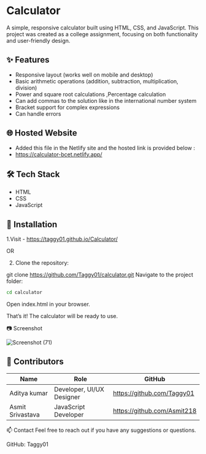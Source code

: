 # Calculator

A simple, responsive calculator built using HTML, CSS, and JavaScript. This project was created as a college assignment, focusing on both functionality and user-friendly design.

## ✨ Features

- Responsive layout (works well on mobile and desktop)
- Basic arithmetic operations (addition, subtraction, multiplication, division)
- Power and square root calculations ,Percentage calculation
- Can add commas to the solution like in the international number system 
- Bracket support for complex expressions
- Can handle errors

## 🌐 Hosted Website

- Added this file in the Netlify site and the hosted link is provided below :
- https://calculator-bcet.netlify.app/

## 🛠️ Tech Stack

- HTML
- CSS
- JavaScript

## 🚀 Installation

 1.Visit - https://taggy01.github.io/Calculator/
 
 OR
 
 2. Clone the repository:
    
   git clone https://github.com/Taggy01/calculator.git
Navigate to the project folder:

```bash
cd calculator
```

Open index.html in your browser.

That’s it! The calculator will be ready to use.


📷 Screenshot

![Screenshot (71)](https://github.com/user-attachments/assets/673ccc0f-c567-489b-baf6-3770cd0963db) 


## 👥 Contributors

| Name             | Role                      | GitHub                      |
|------------------|---------------------------|-----------------------------|
| Aditya kumar     | Developer, UI/UX Designer | https://github.com/Taggy01  |
| Asmit Srivastava | JavaScript Developer      | https://github.com/Asmit218 |


📫 Contact
Feel free to reach out if you have any suggestions or questions.

GitHub: Taggy01 

